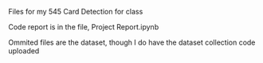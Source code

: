 Files for my 545 Card Detection for class

Code report is in the file, Project Report.ipynb


Ommited files are the dataset, though I do have the dataset collection code uploaded

